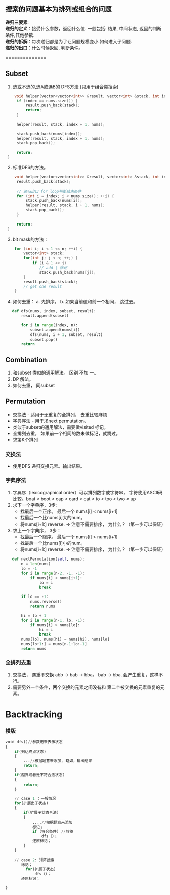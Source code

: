 
## 搜索的问题基本为排列或组合的问题

__递归三要素__:  
__递归的定义__：接受什么参数，返回什么值. 一般包括: 结果, 中间状态, 返回的判断条件,其他参数.  
__递归的拆解__：每次递归都是为了让问题规模变⼩.如何进入子问题.  
__递归的出⼝__：什么时候返回, 判断条件。  

==============
## Subset ##
   1. 选或不选的,选A或选B的 DFS方法 (只用于组合类搜索)
   ```cpp
       void helper(vector<vector<int>> &result, vector<int> &stack, int index, vector<int>& nums) {
        if (index == nums.size()) {
            result.push_back(stack);
            return;
        }
        
        helper(result, stack, index + 1, nums);
        
        stack.push_back(nums[index]);
        helper(result, stack, index + 1, nums);
        stack.pop_back();

        return;
    }
   ```
   2. 标准DFS的方法。
   ```cpp
       void helper(vector<vector<int>> &result, vector<int> &stack, int index, vector<int>& nums) {
        result.push_back(stack);
        
        // 递归出口 for loop判断结束条件
        for (int i = index; i < nums.size(); ++i) {
            stack.push_back(nums[i]);
            helper(result, stack, i + 1, nums);
            stack.pop_back();
        }
        
        return;
    }
   ```
   3. bit mask的方法：
   ```cpp
       for (int i; i < 1 << n; ++i) {
           vector<int> stack;
           for(int j; j < n; ++j) {
               if (i & 1 << j)
                  // add | 标记
                  stack.push_back(nums[j]);
           }
           result.push_back(stack);
           // get one result
       }
   ```
   4. 如何去重：
       a. 先排序。
       b. 如果当前值和前一个相同， 跳过去。
       
```python
   def dfs(nums, index, subset, result):
       result.append(subset)
       
       for i in range(index, n):
           subset.append(nums[i])
           dfs(nums, i + 1, subset, result)
           subset.pop()
       return
``` 
## Combination ##
1. 和subset 类似的通用解法。 区别 不加 一。
2. DP 解法。
3. 如何去重， 同subset
   
## Permutation ##
* 交换法 - 适用于无重复的全排列， 去重比较麻烦
* 字典序法 - 用于求next permutation。
* 类似于subset的通用解法，需要做visited 标记。
* 全排列去重， 如果前一个相同的数未做标记，就跳过。
* 求第K个排列

### 交换法 ###
   * 使用DFS 递归交换元素。输出结果。
    
### 字典序法 ###
1. 字典序（lexicographical order）可以排列数字或字符串， 字符使用ASCII码比较。boat < boot < cap < card < cat < to < too < two < up 
2. 求下一个字典序，3步:
   * 找最后一个正序。 最后一个 nums[i] < nums[i+1]
   * 找最后一个比nums[i]大的num。
   * 将nums[i+1:] reverse. -> 注意不需要排序， 为什么？（第一步可以保证）
3. 求上一个字典序， 3步：
   * 找最后一个降序。 最后一个 nums[i] > nums[i+1]
   * 找最后一个比nums[i]小的num。
   * 将nums[i+1:] reverse. -> 注意不需要排序， 为什么？（第一步可以保证）
```python
   def nextPermutation(self, nums):
       n = len(nums)
       lo = -1
       for i in range(n-2, -1, -1):
           if nums[i] < nums[i+1]:
               lo = i
               break
       
       if lo == -1:
           nums.reverse()
           return nums
           
       hi = lo + 1 
       for i in range(n-1, lo, -1):
           if nums[i] > nums[lo]:
               hi = i
               break
       nums[lo], nums[hi] = nums[hi], nums[lo]
       nums[lo+1:] = nums[n-1:lo:-1]
       return nums
```
### 全排列去重 ###
1. 交换法， 遇重不交换 abb -> bab -> bba。 bab -> bba. 会产生重复，这样不行。
2. 需要另外一个条件，两个交换的元素之间没有和 第二个被交换的元素重复的元素。 

Backtracking
==============

### 模版 ###
```python
void dfs()//参数用来表示状态
{
    if(到达终点状态)
    {
        ...//根据题意来添加, 略如，输出结果
        return;
    }
    if(越界或者是不符合法状态)
    {
        return;
    }
    
    // case 1 ：一般情况
    for(扩展出子状态)
    {
        if(扩展子状态合法)
        {
            ....//根据题意来添加
            标记；
            if (符合条件) //剪枝
                dfs（）；
            还原标记； 
        }
    }
    
    // case 2: 矩阵搜索
       标记；
         for(扩展子状态)
             dfs（）；
       还原标记； 

}
```
